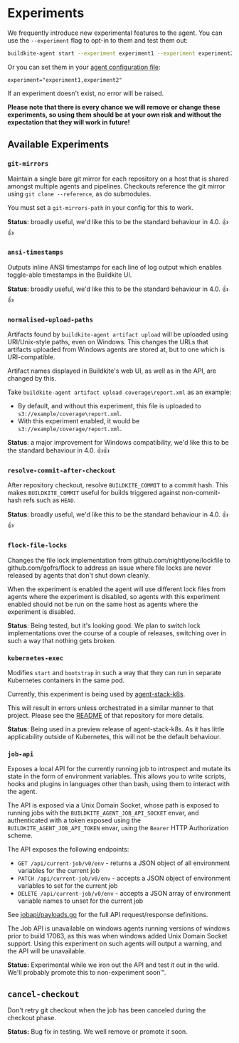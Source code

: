 # Experiments

We frequently introduce new experimental features to the agent. You can use the `--experiment` flag to opt-in to them and test them out:

```bash
buildkite-agent start --experiment experiment1 --experiment experiment2
```

Or you can set them in your [agent configuration file](https://buildkite.com/docs/agent/v3/configuration):

```
experiment="experiment1,experiment2"
```

If an experiment doesn't exist, no error will be raised.

**Please note that there is every chance we will remove or change these experiments, so using them should be at your own risk and without the expectation that they will work in future!**

## Available Experiments

### `git-mirrors`

Maintain a single bare git mirror for each repository on a host that is shared amongst multiple agents and pipelines. Checkouts reference the git mirror using `git clone --reference`, as do submodules.

You must set a `git-mirrors-path` in your config for this to work.

**Status**: broadly useful, we'd like this to be the standard behaviour in 4.0. 👍👍

### `ansi-timestamps`

Outputs inline ANSI timestamps for each line of log output which enables toggle-able timestamps in the Buildkite UI.

**Status**: broadly useful, we'd like this to be the standard behaviour in 4.0. 👍👍

### `normalised-upload-paths`

Artifacts found by `buildkite-agent artifact upload` will be uploaded using URI/Unix-style paths, even on Windows. This changes the URLs that artifacts uploaded from Windows agents are stored at, but to one which is URI-compatible.

Artifact names displayed in Buildkite's web UI, as well as in the API, are changed by this.

Take `buildkite-agent artifact upload coverage\report.xml` as an example:

- By default, and without this experiment, this file is uploaded to `s3://example/coverage\report.xml`.
- With this experiment enabled, it would be `s3://example/coverage/report.xml`.

**Status**: a major improvement for Windows compatibility, we'd like this to be the standard behaviour in 4.0. 👍👍

### `resolve-commit-after-checkout`

After repository checkout, resolve `BUILDKITE_COMMIT` to a commit hash. This makes `BUILDKITE_COMMIT` useful for builds triggered against non-commit-hash refs such as `HEAD`.

**Status**: broadly useful, we'd like this to be the standard behaviour in 4.0. 👍👍

### `flock-file-locks`

Changes the file lock implementation from github.com/nightlyone/lockfile to github.com/gofrs/flock to address an issue where file locks are never released by agents that don't shut down cleanly.

When the experiment is enabled the agent will use different lock files from agents where the experiment is disabled, so agents with this experiment enabled should not be run on the same host as agents where the experiment is disabled.

**Status**: Being tested, but it's looking good. We plan to switch lock implementations over the course of a couple of releases, switching over in such a way that nothing gets broken.

### `kubernetes-exec`
Modifies `start` and `bootstrap` in such a way that they can run in separate Kubernetes containers in the same pod.

Currently, this experiment is being used by [agent-stack-k8s](https://github.com/buildkite/agent-stack-k8s).

This will result in errors unless orchestrated in a similar manner to that project. Please see the [README](https://github.com/buildkite/agent-stack-k8s/blob/main/README.md) of that repository for more details.

**Status**: Being used in a preview release of agent-stack-k8s. As it has little applicability outside of Kubernetes, this will not be the default behaviour.

### `job-api`

Exposes a local API for the currently running job to introspect and mutate its state in the form of environment variables. This allows you to write scripts, hooks and plugins in languages other than bash, using them to interact with the agent.

The API is exposed via a Unix Domain Socket, whose path is exposed to running jobs with the `BUILDKITE_AGENT_JOB_API_SOCKET` envar, and authenticated with a token exposed using the `BUILDKITE_AGENT_JOB_API_TOKEN` envar, using the `Bearer` HTTP Authorization scheme.

The API exposes the following endpoints:
- `GET /api/current-job/v0/env` - returns a JSON object of all environment variables for the current job
- `PATCH /api/current-job/v0/env` - accepts a JSON object of environment variables to set for the current job
- `DELETE /api/current-job/v0/env` - accepts a JSON array of environment variable names to unset for the current job

See [jobapi/payloads.go](./jobapi/payloads.go) for the full API request/response definitions.

The Job API is unavailable on windows agents running versions of windows prior to build 17063, as this was when windows added Unix Domain Socket support. Using this experiment on such agents will output a warning, and the API will be unavailable.

**Status:** Experimental while we iron out the API and test it out in the wild. We'll probably promote this to non-experiment soon™️.

## `cancel-checkout`

Don't retry git checkout when the job has been canceled during the checkout phase.

**Status:** Bug fix in testing. We well remove or promote it soon.